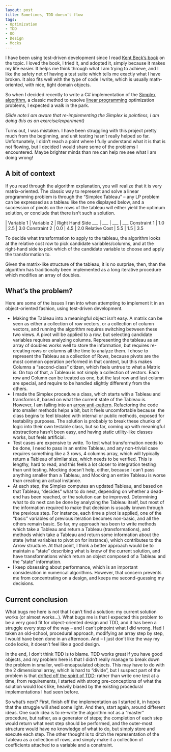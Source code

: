 ```yaml
---
layout: post
title: Sometimes, TDD doesn’t flow
tags:
- Optimization
- TDD
- OO
- Design
- Mocks
---
```


I have been using test-driven development since I read [Kent Beck’s book](http://www.amazon.com/Test-Driven-Development-Kent-Beck/dp/0321146530) on the topic. I loved the book, I tried it, and adopted it, simply because it makes my life easier. It helps me think through what I am trying to achieve, and I like the safety net of having a test suite which tells me exactly what I have broken. It also fits well with the type of code I write, which is usually math-oriented, with nice, tight domain objects.  

So when I decided recently to write a C# implementation of the [Simplex algorithm](http://en.wikipedia.org/wiki/Simplex_algorithm), a classic method to resolve [linear programming](http://en.wikipedia.org/wiki/Linear_programming) optimization problems, I expected a walk in the park.   

*(Side note:I am aware that re-implementing the Simplex is pointless, I am doing this as an exercise/experiment)*

Turns out, I was mistaken. I have been struggling with this project pretty much from the beginning, and unit testing hasn’t really helped so far. Unfortunately, I didn’t reach a point where I fully understand what it is that is not flowing, but I decided I would share some of the problems I encountered. Maybe brighter minds than me can help me see what I am doing wrong!

<!--more-->

## A bit of context  

If you read through the algorithm explanation, you will realize that it is very matrix-oriented. The classic way to represent and solve a linear programming problem is through the “Simplex Tableau” – any LP problem can be expressed as a tableau like the one displayed below, and a succession of pivots on the rows of the tableau will either yield the optimum solution, or conclude that there isn’t such a solution.  

 | Variable 1 | Variable 2 | Right Hand Side
___ | ___ | ___ | ___
Constraint 1 | 1.0 | 2.5 | 3.0
Constraint 2 | 0.0 | 4.5 | 2.0
Relative Cost | 5.5 | 1.5 | 3.5

To decide what transformation to apply to the tableau, the algorithm looks at the relative cost row to pick candidate variables/columns, and at the right-hand side to pick which of the candidate variable to choose and apply the transformation to.  

Given the matrix-like structure of the tableau, it is no surprise, then, than the algorithm has traditionally been implemented as a long iterative procedure which modifies an array of doubles.  

## What’s the problem?  

Here are some of the issues I ran into when attempting to implement it in an object-oriented fashion, using test-driven development.  

* Making the Tableau into a meaningful object isn’t easy. A matrix can be seen as either a collection of row vectors, or a collection of column vectors, and running the algorithm requires switching between these two views. A pivot will be applied to a row, but selecting candidate variables requires analyzing columns. Representing the tableau as an array of doubles works well to store the information, but requires re-creating rows or columns all the time to analyze them. I chose to represent the Tableau as a collection of Rows, because pivots are the most common operation performed in that context, but this makes Columns a “second-class” citizen, which feels untrue to what a Matrix is. On top of that, a Tableau is not simply a collection of vectors. Each row and Column can be treated as one, but the last row and last column are special, and require to be handled slightly differently from the others.
* I made the Simplex procedure a class, which starts with a Tableau and transforms it, based on what the current state of the Tableau is. However, I am falling into an [arrow anti-pattern](http://www.codinghorror.com/blog/archives/000486.html). Refactoring the code into smaller methods helps a bit, but it feels uncomfortable because&#160; the class begins to feel bloated with internal or public methods, exposed for testability purposes. The solution is probably to break these chunks of logic into their own testable class, but so far, coming up with meaningful abstractions hasn’t been easy, and having static utility-like classes works, but feels artificial.
* Test cases are expensive to write. To test what transformation needs to be done, I need to pass in an entire Tableau, and any non-trivial case requires something like a 3 rows, 4 columns array, which will typically return a Tableau of similar size, which needs to be verified. This is lengthy, hard to read, and this feels a lot closer to integration testing than unit testing. Mocking doesn’t help, either, because I can’t pass anything smaller than a Tableau, and Mocking an entire Tableau is worse than creating an actual instance.
* At each step, the Simplex computes an updated Tableau, and based on that Tableau, “decides” what to do next, depending on whether a dead-end has been reached, or the solution can be improved. Determining what to do next can be done by analyzing the Tableau itself, but most of the information required to make that decision is usually known through the previous step. For instance, each time a pivot is applied, one of the “basic” variables of previous iteration becomes non-basic, and all the others remain basic. So far, my approach has been to write methods which take a Tableau and return a Tableau (transformations), and methods which take a Tableau and return some information about the state (what variables to pivot on for instance), which contributes to the Arrow structure. At that point, I think a better approach would be to maintain a “state” describing what is know of the current solution, and have transformations which return an object composed of a Tableau and the “state” information.
* I keep obsessing about performance, which is an important consideration in numerical algorithms. However, that concern prevents me from concentrating on a design, and keeps me second-guessing my decisions.

## Current conclusion  

What bugs me here is not that I can’t find a solution: my current solution works (or almost works…). What bugs me is that I expected this problem to be a very good fit for object-oriented design and TDD, and it has been a struggle every step of the way – and I can’t pinpoint what I did wrong. Had I taken an old-school, procedural approach, modifying an array step by step, I would have been done in an afternoon. And – I just don’t like the way my code looks, it doesn’t feel like a good design.  

In the end, I don’t think TDD is to blame. TDD works great if you have good objects, and my problem here is that I didn’t really manage to break down the problem in smaller, well-encapsulated objects. This may have to do with the 2 dimensional array, which is hard to “divide”, but I suspect part of the problem is that [drifted off the spirit of TDD](http://gojko.net/2009/08/02/tdd-as-if-you-meant-it-revisited/): rather than write one test at a time, from requirements, I started with strong pre-conceptions of what the solution would look like, heavily biased by the existing procedural implementations I had seen before.  

So what’s next? First, finish off the implementation as I started it, in hopes that the struggle will shed some light. And then, start again, around different ideas. One such idea is to re-write the algorithm not as a “master” procedure, but rather, as a generator of steps; the completion of each step would return what next step should be performed, and the outer-most structure would have no knowledge of what to do, but simply store and execute each step. The other thought is to ditch the representation of the Tableau as a collection of rows, and simply make it a collection of coefficients attached to a variable and a constraint.
